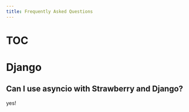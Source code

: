 ```yaml
---
title: Frequently Asked Questions
---
```


# TOC

# Django

## Can I use asyncio with Strawberry and Django?

yes!
